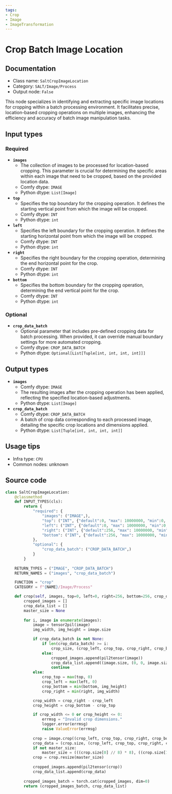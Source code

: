 ```yaml
---
tags:
- Crop
- Image
- ImageTransformation
---
```


# Crop Batch Image Location
## Documentation
- Class name: `SaltCropImageLocation`
- Category: `SALT/Image/Process`
- Output node: `False`

This node specializes in identifying and extracting specific image locations for cropping within a batch processing environment. It facilitates precise, location-based cropping operations on multiple images, enhancing the efficiency and accuracy of batch image manipulation tasks.
## Input types
### Required
- **`images`**
    - The collection of images to be processed for location-based cropping. This parameter is crucial for determining the specific areas within each image that need to be cropped, based on the provided location data.
    - Comfy dtype: `IMAGE`
    - Python dtype: `List[Image]`
- **`top`**
    - Specifies the top boundary for the cropping operation. It defines the starting vertical point from which the image will be cropped.
    - Comfy dtype: `INT`
    - Python dtype: `int`
- **`left`**
    - Specifies the left boundary for the cropping operation. It defines the starting horizontal point from which the image will be cropped.
    - Comfy dtype: `INT`
    - Python dtype: `int`
- **`right`**
    - Specifies the right boundary for the cropping operation, determining the end horizontal point for the crop.
    - Comfy dtype: `INT`
    - Python dtype: `int`
- **`bottom`**
    - Specifies the bottom boundary for the cropping operation, determining the end vertical point for the crop.
    - Comfy dtype: `INT`
    - Python dtype: `int`
### Optional
- **`crop_data_batch`**
    - Optional parameter that includes pre-defined cropping data for batch processing. When provided, it can override manual boundary settings for more automated cropping.
    - Comfy dtype: `CROP_DATA_BATCH`
    - Python dtype: `Optional[List[Tuple[int, int, int, int]]]`
## Output types
- **`images`**
    - Comfy dtype: `IMAGE`
    - The resulting images after the cropping operation has been applied, reflecting the specified location-based adjustments.
    - Python dtype: `List[Image]`
- **`crop_data_batch`**
    - Comfy dtype: `CROP_DATA_BATCH`
    - A batch of crop data corresponding to each processed image, detailing the specific crop locations and dimensions applied.
    - Python dtype: `List[Tuple[int, int, int, int]]`
## Usage tips
- Infra type: `CPU`
- Common nodes: unknown


## Source code
```python
class SaltCropImageLocation:
    @classmethod
    def INPUT_TYPES(cls):
        return {
            "required": {
                "images": ("IMAGE",),
                "top": ("INT", {"default":0, "max": 10000000, "min":0, "step":1}),
                "left": ("INT", {"default":0, "max": 10000000, "min":0, "step":1}),
                "right": ("INT", {"default":256, "max": 10000000, "min":0, "step":1}),
                "bottom": ("INT", {"default":256, "max": 10000000, "min":0, "step":1}),
            },
            "optional": {
                "crop_data_batch": ("CROP_DATA_BATCH",)
            }
        }
    
    RETURN_TYPES = ("IMAGE", "CROP_DATA_BATCH")
    RETURN_NAMES = ("images", "crop_data_batch")

    FUNCTION = "crop"
    CATEGORY = f"{NAME}/Image/Process"

    def crop(self, images, top=0, left=0, right=256, bottom=256, crop_data_batch=None):
        cropped_images = []
        crop_data_list = []
        master_size = None
        
        for i, image in enumerate(images):
            image = tensor2pil(image)
            img_width, img_height = image.size

            if crop_data_batch is not None:
                if len(crop_data_batch) >= i:
                    crop_size, (crop_left, crop_top, crop_right, crop_bottom) = crop_data_batch[i]
                else:
                    cropped_images.append(pil2tensor(image))
                    crop_data_list.append((image.size, (0, 0, image.size[0], image.size[1])))
                    continue
            else:
                crop_top = max(top, 0)
                crop_left = max(left, 0)
                crop_bottom = min(bottom, img_height)
                crop_right = min(right, img_width)

            crop_width = crop_right - crop_left
            crop_height = crop_bottom - crop_top

            if crop_width <= 0 or crop_height <= 0:
                errmsg = "Invalid crop dimensions."
                logger.error(errmsg)
                raise ValueError(errmsg)
            
            crop = image.crop((crop_left, crop_top, crop_right, crop_bottom))
            crop_data = (crop.size, (crop_left, crop_top, crop_right, crop_bottom))
            if not master_size:
                master_size = (((crop.size[0] // 8) * 8), ((crop.size[1] // 8) * 8))
            crop = crop.resize(master_size)
            
            cropped_images.append(pil2tensor(crop))
            crop_data_list.append(crop_data)
        
        cropped_images_batch = torch.cat(cropped_images, dim=0)
        return (cropped_images_batch, crop_data_list)

```
